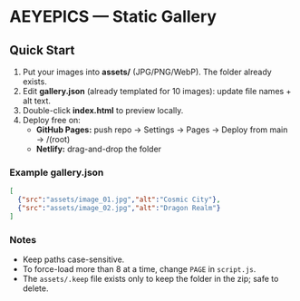 # AEYEPICS — Static Gallery

## Quick Start
1) Put your images into **assets/** (JPG/PNG/WebP). The folder already exists.
2) Edit **gallery.json** (already templated for 10 images): update file names + alt text.
3) Double-click **index.html** to preview locally.
4) Deploy free on:
   - **GitHub Pages:** push repo → Settings → Pages → Deploy from main → /(root)
   - **Netlify:** drag-and-drop the folder

### Example gallery.json
```json
[
  {"src":"assets/image_01.jpg","alt":"Cosmic City"},
  {"src":"assets/image_02.jpg","alt":"Dragon Realm"}
]
```

### Notes
- Keep paths case-sensitive.
- To force-load more than 8 at a time, change `PAGE` in `script.js`.
- The `assets/.keep` file exists only to keep the folder in the zip; safe to delete.
